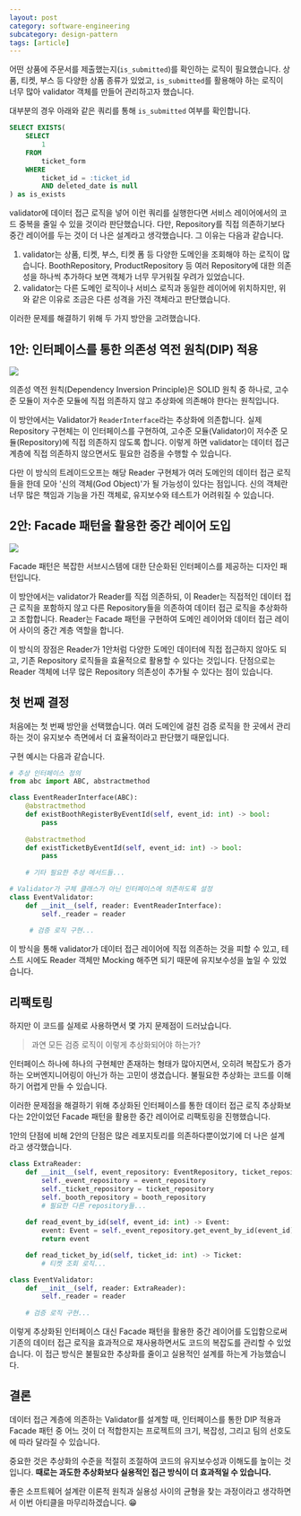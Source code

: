 ```yaml
---
layout: post
category: software-engineering
subcategory: design-pattern
tags: [article]
---
```


어떤 상품에 주문서를 제출했는지(`is_submitted`)를 확인하는 로직이 필요했습니다. 상품, 티켓, 부스 등 다양한 상품 종류가 있었고, `is_submitted`를 활용해야 하는 로직이 너무 많아 validator 객체를 만들어 관리하고자 했습니다.

대부분의 경우 아래와 같은 쿼리를 통해 `is_submitted` 여부를 확인합니다.

```sql
SELECT EXISTS(
    SELECT
        1
    FROM
        ticket_form
    WHERE
        ticket_id = :ticket_id
        AND deleted_date is null
) as is_exists
```

validator에 데이터 접근 로직을 넣어 이런 쿼리를 실행한다면 서비스 레이어에서의 코드 중복을 줄일 수 있을 것이라 판단했습니다. 다만, Repository를 직접 의존하기보다 중간 레이어를 두는 것이 더 나은 설계라고 생각했습니다. 그 이유는 다음과 같습니다.

1. validator는 상품, 티켓, 부스, 티켓 폼 등 다양한 도메인을 조회해야 하는 로직이 많습니다. BoothRepository, ProductRepository 등 여러 Repository에 대한 의존성을 하나씩 추가하다 보면 객체가 너무 무거워질 우려가 있었습니다.
2. validator는 다른 도메인 로직이나 서비스 로직과 동일한 레이어에 위치하지만, 위와 같은 이유로 조금은 다른 성격을 가진 객체라고 판단했습니다.

이러한 문제를 해결하기 위해 두 가지 방안을 고려했습니다.

## 1안: 인터페이스를 통한 의존성 역전 원칙(DIP) 적용

![](https://velog.velcdn.com/images/leehjhjhj/post/9180c7a0-dd0d-4366-b1c2-e9541a8b4af5/image.png)

의존성 역전 원칙(Dependency Inversion Principle)은 SOLID 원칙 중 하나로, 고수준 모듈이 저수준 모듈에 직접 의존하지 않고 추상화에 의존해야 한다는 원칙입니다.

이 방안에서는 Validator가 `ReaderInterface`라는 추상화에 의존합니다. 실제 Repository 구현체는 이 인터페이스를 구현하여, 고수준 모듈(Validator)이 저수준 모듈(Repository)에 직접 의존하지 않도록 합니다. 이렇게 하면 validator는 데이터 접근 계층에 직접 의존하지 않으면서도 필요한 검증을 수행할 수 있습니다.

다만 이 방식의 트레이드오프는 해당 Reader 구현체가 여러 도메인의 데이터 접근 로직들을 한데 모아 '신의 객체(God Object)'가 될 가능성이 있다는 점입니다. 신의 객체란 너무 많은 책임과 기능을 가진 객체로, 유지보수와 테스트가 어려워질 수 있습니다.

## 2안: Facade 패턴을 활용한 중간 레이어 도입

![](https://velog.velcdn.com/images/leehjhjhj/post/527165ec-39f5-4647-94ae-3351857f45b1/image.png)

Facade 패턴은 복잡한 서브시스템에 대한 단순화된 인터페이스를 제공하는 디자인 패턴입니다.

이 방안에서는 validator가 Reader를 직접 의존하되, 이 Reader는 직접적인 데이터 접근 로직을 포함하지 않고 다른 Repository들을 의존하여 데이터 접근 로직을 추상화하고 조합합니다. Reader는 Facade 패턴을 구현하여 도메인 레이어와 데이터 접근 레이어 사이의 중간 계층 역할을 합니다.

이 방식의 장점은 Reader가 1안처럼 다양한 도메인 데이터에 직접 접근하지 않아도 되고, 기존 Repository 로직들을 효율적으로 활용할 수 있다는 것입니다. 단점으로는 Reader 객체에 너무 많은 Repository 의존성이 추가될 수 있다는 점이 있습니다.

## 첫 번째 결정

처음에는 첫 번째 방안을 선택했습니다. 여러 도메인에 걸친 검증 로직을 한 곳에서 관리하는 것이 유지보수 측면에서 더 효율적이라고 판단했기 때문입니다.

구현 예시는 다음과 같습니다.

```python
# 추상 인터페이스 정의
from abc import ABC, abstractmethod

class EventReaderInterface(ABC):
    @abstractmethod
    def existBoothRegisterByEventId(self, event_id: int) -> bool:
        pass
    
    @abstractmethod
    def existTicketByEventId(self, event_id: int) -> bool:
        pass
    
    # 기타 필요한 추상 메서드들...

# Validator가 구체 클래스가 아닌 인터페이스에 의존하도록 설정
class EventValidator:
    def __init__(self, reader: EventReaderInterface):
        self._reader = reader
        
     # 검증 로직 구현...
```

이 방식을 통해 validator가 데이터 접근 레이어에 직접 의존하는 것을 피할 수 있고, 테스트 시에도 Reader 객체만 Mocking 해주면 되기 때문에 유지보수성을 높일 수 있었습니다.

## 리팩토링

하지만 이 코드를 실제로 사용하면서 몇 가지 문제점이 드러났습니다.

> 과연 모든 검증 로직이 이렇게 추상화되어야 하는가?

인터페이스 하나에 하나의 구현체만 존재하는 형태가 많아지면서, 오히려 복잡도가 증가하는 오버엔지니어링이 아닌가 하는 고민이 생겼습니다. 불필요한 추상화는 코드를 이해하기 어렵게 만들 수 있습니다.

이러한 문제점을 해결하기 위해 추상화된 인터페이스를 통한 데이터 접근 로직 추상화보다는 2안이었던 Facade 패턴을 활용한 중간 레이어로 리팩토링을 진행했습니다.

1안의 단점에 비해 2안의 단점은 많은 레포지토리를 의존하다뿐이었기에 더 나은 설계라고 생각했습니다.

```python
class ExtraReader:
    def __init__(self, event_repository: EventRepository, ticket_repository: TicketRepository, booth_repository: BoothRepository):
        self._event_repository = event_repository
        self._ticket_repository = ticket_repository
        self._booth_repository = booth_repository
        # 필요한 다른 repository들...
    
    def read_event_by_id(self, event_id: int) -> Event:
        event: Event = self._event_repository.get_event_by_id(event_id)
        return event

    def read_ticket_by_id(self, ticket_id: int) -> Ticket:
        # 티켓 조회 로직...

class EventValidator:
    def __init__(self, reader: ExtraReader):
        self._reader = reader
        
    # 검증 로직 구현...
```

이렇게 추상화된 인터페이스 대신 Facade 패턴을 활용한 중간 레이어를 도입함으로써 기존의 데이터 접근 로직을 효과적으로 재사용하면서도 코드의 복잡도를 관리할 수 있었습니다. 이 접근 방식은 불필요한 추상화를 줄이고 실용적인 설계를 하는게 가능했습니다.

## 결론

데이터 접근 계층에 의존하는 Validator를 설계할 때, 인터페이스를 통한 DIP 적용과 Facade 패턴 중 어느 것이 더 적합한지는 프로젝트의 크기, 복잡성, 그리고 팀의 선호도에 따라 달라질 수 있습니다. 

중요한 것은 추상화의 수준을 적절히 조절하여 코드의 유지보수성과 이해도를 높이는 것입니다. **때로는 과도한 추상화보다 실용적인 접근 방식이 더 효과적일 수 있습니다.**

좋은 소프트웨어 설계란 이론적 원칙과 실용성 사이의 균형을 찾는 과정이라고 생각하면서 이번 아티클을 마무리하겠습니다. 😁

